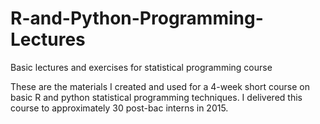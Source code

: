 # R-and-Python-Programming-Lectures
Basic lectures and exercises for statistical programming course

These are the materials I created and used for a 4-week short course on basic R and python statistical programming techniques. I delivered this course to approximately 30 post-bac interns in 2015.
